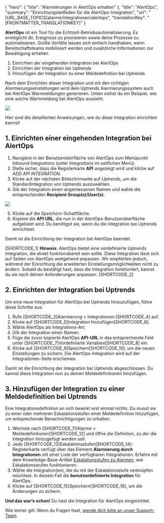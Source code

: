 {
  "hero": {
    "title": "Alarmierungen in AlertOps erhalten"
  },
  "title": "AlertOps",
  "summary": "Einrichtungsleitfaden für die AlertOps-Integration",
  "url": "[URL_BASE_TOPICS]alarme/integrationen/alertops",
  "translationKey": "[FRONTMATTER_TRANSLATIONKEY]"
}

**AlertOps** ist ein Tool für die Echtzeit-Betriebsautomatisierung. Es ermöglicht dir, Ereignisse zu priorisieren sowie deine Prozesse zu automatisieren. Große Vorfälle lassen sich einfach handhaben, wenn Bereitschaftsteams mobilisiert werden und zusätzliche Informationen zur Bewältigung erhalten.

1.  Einrichten der eingehenden Integration bei AlertOps
2.  Einrichten der Integration bei Uptrends
3.  Hinzufügen der Integration zu einer Meldedefinition bei Uptrends

Nach dem Einrichten dieser Integration und mit den richtigen Alarmierungseinstellungen wird dein Uptrends Alarmierungssystem auch bei AlertOps Warnmeldungen generieren. Unten siehst du ein Beispiel, wie eine solche Warnmeldung bei AlertOps aussieht.

![]([LINK_URL_1])

Hier sind die detaillierten Anweisungen, wie du diese Integration einrichten kannst!

## 1. Einrichten einer eingehenden Integration bei AlertOps

1.  Navigiere in der Benutzeroberfläche von AlertOps zum Menüpunkt *Inbound Integrations* (unter *Integrations* im seitlichen Menü).
2.  Stelle sicher, dass die Registerkarte **API** angezeigt wird und klicke auf *ADD API INTEGRATION*.
3.  Klicke auf der nächsten Bildschirmseite auf *Uptrends*, um die Standardintegration von Uptrends auszuwählen.
4.  Gib der Integration einen angemessenen Namen und wähle die entsprechenden **Recipient Group(s)/User(s)**.

   ![]([LINK_URL_2])
   
5.  Klicke auf die *Speichern*-Schaltfläche.
6.  Kopiere die **API URL**, die nun in der AlertOps-Benutzeroberfläche aufgelistet wird. Du benötigst sie, wenn du die Integration bei Uptrends einrichtest.

Damit ist die Einrichtung der Integration bei AlertOps beendet.

[SHORTCODE_1]
**Hinweis**: AlertOps bietet eine vordefinierte Uptrends Integration, die direkt funktionsbereit sein sollte. Diese Integration lässt sich auf Seiten von AlertOps weitgehend anpassen. Wir empfehlen jedoch, während der Einrichtung die erweiterten Einstellungsmöglichkeiten nicht zu ändern. Sobald du bestätigt hast, dass die Integration funktioniert, kannst du sie nach deinen Anforderungen anpassen.
[SHORTCODE_2]

## 2. Einrichten der Integration bei Uptrends

Um eine neue Integration für AlertOps bei Uptrends hinzuzufügen, führe diese Schritte aus:

1.  Rufe [SHORTCODE_3]Alarmierung > Integrationen [SHORTCODE_4] auf.
2.  Klicke auf [SHORTCODE_5]Integration hinzufügen[SHORTCODE_6].
3.  Wähle AlertOps als Integrations-Art.
4.  Gib der Integration einen Namen.
5.  Füge die zuvor kopierte AlertOps **API-URL** in das entsprechende Feld unter [SHORTCODE_7]Vordefinierte Variablen[SHORTCODE_8] ein.
6.  Klicke auf [SHORTCODE_9]Speichern[SHORTCODE_10], um die neuen Einstellungen zu sichern. Die AlertOps-Integration wird auf der Integrationen-Seite erscheinen.

Damit ist die Einrichtung der Integration bei Uptrends abgeschlossen. Du kannst diese Integration nun zu deinen Meldedefinitionen hinzufügen.

## 3. Hinzufügen der Integration zu einer Meldedefinition bei Uptrends

Eine Integrationsdefinition an sich bewirkt erst einmal nichts. Du musst sie zu einer oder mehreren Eskalationsstufen einer Meldedefinition hinzufügen, um entsprechende Benachrichtigungen zu erhalten.

1.  Wechsle nach [SHORTCODE_11]Alarme > Meldedefinitionen[SHORTCODE_12] und öffne die Definition, zu der die Integration hinzugefügt werden soll.
2.  Jede [SHORTCODE_13]Eskalationsstufen[SHORTCODE_14]-Registerkarte verfügt über das Element **Alarmierung durch Integrationen** mit einer Liste der verfügbaren Integrationen. Erfahre mit dem Knowledge-Base-Artikel [Eskalationsstufen zu Alarmen]([LINK_URL_3]), wie Eskalationsstufen funktionieren.
3.  Wähle die Integration(en), die du mit der Eskalationsstufe verknüpfen möchtest. In diesem Fall die **benutzerdefinierte Integration** für AlertOps.
4.  Klicke auf [SHORTCODE_15]Speichern[SHORTCODE_16], um die Änderungen zu sichern.

**Und das war‘s schon!** Du hast die Integration für AlertOps eingerichtet.

Wie immer gilt: Wenn du Fragen hast, [wende dich bitte an unser Support-Team]([LINK_URL_4]).
